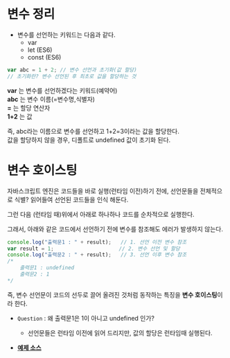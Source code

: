 # 변수 정리

* 변수를 선언하는 키워드는 다음과 같다.
    * var 
    * let (ES6)
    * const (ES6)

```javascript
var abc = 1 + 2; // 변수 선언과 초기화(값 할당)
// 초기화란? 변수 선언된 후 최초로 값을 할당하는 것
```

**var** 는 변수를 선언하겠다는 키워드(예약어)  
**abc** 는 변수 이름(=변수명,식별자)  
**=** 는 할당 연산자  
**1+2** 는 값

즉, abc라는 이름으로 변수를 선언하고 1+2=3이라는 값을 할당한다.  
값을 할당하지 않을 경우, 디폴트로 undefined 값이 초기화 된다.

# 변수 호이스팅
자바스크립트 엔진은 코드들을 바로 실행(런타임 이전)하기 전에, 선언문들을 전체적으로 식별? 읽어들여 선언된 코드들을 인식 해둔다.

그런 다음 (런타임 때)위에서 아래로 하나하나 코드를 순차적으로 실행한다.

그래서, 아래와 같은 코드에서 선언하기 전에 변수를 참조해도 에러가 발생하지 않는다.

```javascript
console.log("출력문1 : " + result);   // 1. 선언 이전 변수 참조
var result = 1;                     // 2. 변수 선언 및 할당
console.log("출력문2 : " + result);   // 3. 선언 이후 변수 참조
/*
    출력문1 : undefined
    출력문2 : 1
*/
```

즉, 변수 선언문이 코드의 선두로 끌어 올려진 것처럼 동작하는 특징을 **변수 호이스팅**이라 한다.

* `Question` : 왜 출력문1은 1이 아니고 undefined 인가?
    * 선언문들은 런타임 이전에 읽어 드리지만, 값의 할당은 런타임때 실행된다.


* [__예제 소스__](var_hoisting.html)